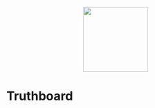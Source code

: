 <p align="center">
  <img alt="" src="https://truthboardwiki.github.io/img/truthboard2.png" width="150px"/><br/>
  <h1>Truthboard</h1>
</p>
